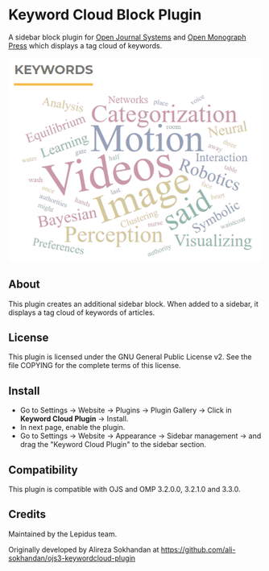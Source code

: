 # Keyword Cloud Block Plugin
A sidebar block plugin for [Open Journal Systems](https://github.com/pkp/ojs) and [Open Monograph Press](https://github.com/pkp/omp) which displays a tag cloud of keywords.

![](snapshot.gif)

## About
This plugin creates an additional sidebar block. When added to a sidebar, it displays a tag cloud of keywords of articles.

## License
This plugin is licensed under the GNU General Public License v2. See the file
COPYING for the complete terms of this license.

## Install
 * Go to Settings -> Website -> Plugins ->  Plugin Gallery -> Click in **Keyword Cloud Plugin** -> Install.
 * In next page, enable the plugin.
 * Go to Settings -> Website -> Appearance -> Sidebar management -> and drag the "Keyword Cloud Plugin" to the sidebar section.

## Compatibility
This plugin is compatible with OJS and OMP 3.2.0.0, 3.2.1.0 and 3.3.0.

## Credits

Maintained by the Lepidus team.

Originally developed by Alireza Sokhandan at https://github.com/ali-sokhandan/ojs3-keywordcloud-plugin

